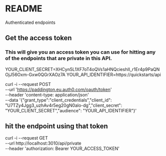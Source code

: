 # README

Authenticated endpoints


## Get the access token

### This will give you an access token you can use for hitting any of the endpoints that are private in this API.

YOUR_CLIENT_SECRET=XHCyn5L1XF7oT4oQVs1aHNQcieshII_r1Er4p9PaQNOjJ56Oxm-Gxw0QGrXAOz7A
YOUR_API_IDENTIFIER=https://quickstarts/api


curl -i --request POST \
  --url 'https://paddington.eu.auth0.com/oauth/token' \
  --header 'content-type: application/json' \
  --data '{"grant_type":"client_credentials","client_id": "U7TZy4Jgg3_uzhAv4r5eg20gN0alo-dg","client_secret": "YOUR_CLIENT_SECRET","audience": "YOUR_API_IDENTIFIER"}'


## hit the endpoint using that token

curl -i --request GET \
  --url http://localhost:3010/api/private \
  --header 'authorization: Bearer YOUR_ACCESS_TOKEN'
